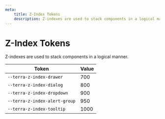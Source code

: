 ```yaml
---
meta:
    title: Z-Index Tokens
    description: Z-indexes are used to stack components in a logical manner.
---
```


# Z-Index Tokens

Z-indexes are used to stack components in a logical manner.

| Token                         | Value |
| ----------------------------- | ----- |
| `--terra-z-index-drawer`      | 700   |
| `--terra-z-index-dialog`      | 800   |
| `--terra-z-index-dropdown`    | 900   |
| `--terra-z-index-alert-group` | 950   |
| `--terra-z-index-tooltip`     | 1000  |
